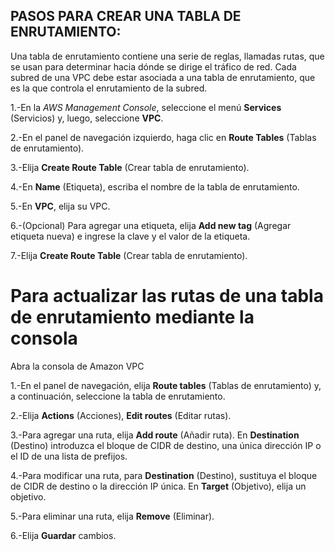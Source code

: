 ## PASOS PARA CREAR UNA TABLA DE ENRUTAMIENTO:

Una tabla de enrutamiento contiene una serie de reglas, llamadas rutas, que se usan para determinar hacia dónde se dirige el tráfico de red. Cada subred de una VPC debe estar asociada a una tabla de enrutamiento, que es la que controla el enrutamiento de la subred.

1.-En la *AWS Management Console*, seleccione el menú **Services** (Servicios) y, luego, seleccione **VPC**.

2.-En el panel de navegación izquierdo, haga clic en **Route Tables** (Tablas de enrutamiento).

3.-Elija **Create Route Table** (Crear tabla de enrutamiento).




4.-En **Name** (Etiqueta), escriba el nombre de la tabla de enrutamiento.

5.-En **VPC**, elija su VPC.

6.-(Opcional) Para agregar una etiqueta, elija **Add new tag** (Agregar etiqueta nueva) e ingrese la clave y el valor de la etiqueta.

7.-Elija **Create Route Table** (Crear tabla de enrutamiento).




# Para actualizar las rutas de una tabla de enrutamiento mediante la consola

Abra la consola de Amazon VPC

1.-En el panel de navegación, elija **Route tables** (Tablas de enrutamiento) y, a continuación, seleccione la tabla de enrutamiento.

2.-Elija **Actions** (Acciones), **Edit routes** (Editar rutas).

3.-Para agregar una ruta, elija **Add route** (Añadir ruta). En **Destination** (Destino) introduzca el bloque de CIDR de destino, una única dirección IP o el ID de una lista de prefijos.

4.-Para modificar una ruta, para **Destination** (Destino), sustituya el bloque de CIDR de destino o la dirección IP única. En **Target** (Objetivo), elija un objetivo.

5.-Para eliminar una ruta, elija **Remove** (Eliminar).

6.-Elija **Guardar** cambios.







